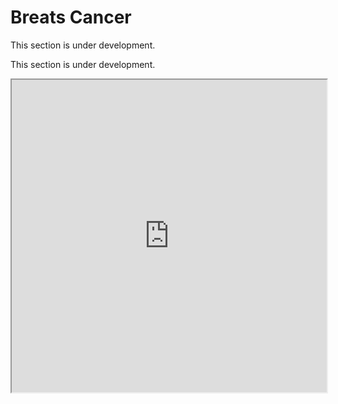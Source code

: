 # Breats Cancer
This section is under development.

This section is under development.

<iframe src="https://github.com/WCRF/SysRev-Metan/blob/main/mmd_urinary_ss.html" style="width: 100%; height: 500px;"></iframe>
